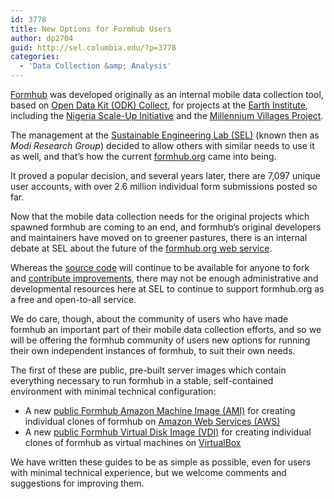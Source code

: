 ```yaml
---
id: 3778
title: New Options for Formhub Users
author: dp2704
guid: http://sel.columbia.edu/?p=3778
categories:
  - 'Data Collection &amp; Analysis'
---
```

<a href="https://github.com/SEL-Columbia/formhub" target="_blank">Formhub</a> was developed originally as an internal mobile data collection tool, based on <a href="http://opendatakit.org/use/collect/" target="_blank">Open Data Kit (ODK) Collect</a>, for projects at the <a href="http://earth.columbia.edu/" target="_blank">Earth Institute</a>, including the <a href="http://sel.columbia.edu/category/nigeria-scaleup/" target="_blank">Nigeria Scale-Up Initiative</a> and the <a href="http://millenniumvillages.org/" target="_blank">Millennium Villages Project</a>.

The management at the <a href="http://sel.columbia.edu/" target="_blank">Sustainable Engineering Lab (SEL)</a> (known then as *Modi Research Group*) decided to allow others with similar needs to use it as well, and that&#8217;s how the current <a href="http://formhub.org/" target="_blank">formhub.org</a> came into being.

It proved a popular decision, and several years later, there are 7,097 unique user accounts, with over 2.6 million individual form submissions posted so far.

Now that the mobile data collection needs for the original projects which spawned formhub are coming to an end, and formhub&#8217;s original developers and maintainers have moved on to greener pastures, there is an internal debate at SEL about the future of the <a href="http://formhub.org/" target="_blank">formhub.org web service</a>.

Whereas the <a href="https://github.com/SEL-Columbia/formhub" target="_blank">source code</a> will continue to be available for anyone to fork and <a href="https://github.com/SEL-Columbia/formhub/wiki/Contributing-Code-to-Formhub" target="_blank">contribute improvements</a>, there may not be enough administrative and developmental resources here at SEL to continue to support formhub.org as a free and open-to-all service.

We do care, though, about the community of users who have made formhub an important part of their mobile data collection efforts, and so we will be offering the formhub community of users new options for running their own independent instances of formhub, to suit their own needs.

The first of these are public, pre-built server images which contain everything necessary to run formhub in a stable, self-contained environment with minimal technical configuration:

  * A new <a href="https://github.com/SEL-Columbia/formhub/wiki/How-To-Run-Your-Own-Formhub-Instances-on-Amazon-Web-Services" target="_blank">public Formhub Amazon Machine Image (AMI)</a> for creating individual clones of formhub on <a href="http://aws.amazon.com/" target="_blank">Amazon Web Services (AWS)</a>
  * A new <a href="https://github.com/SEL-Columbia/formhub/wiki/How-To-Run-Your-Own-Formhub-Virtual-Machines-on-VirtualBox" target="_blank">public Formhub Virtual Disk Image (VDI)</a> for creating individual clones of formhub as virtual machines on <a href="https://www.virtualbox.org/" target="_blank">VirtualBox</a>

We have written these guides to be as simple as possible, even for users with minimal technical experience, but we welcome comments and suggestions for improving them.

